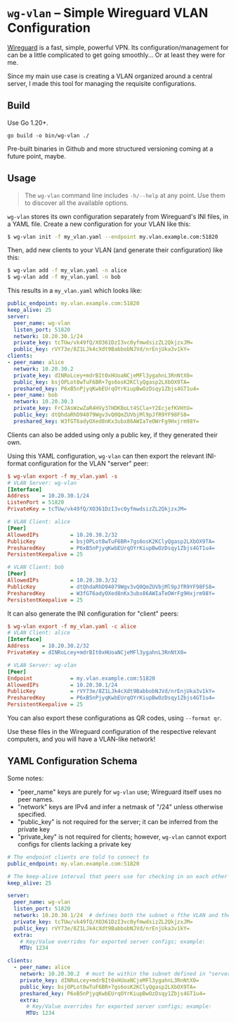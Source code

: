 # `wg-vlan` &ndash; Simple Wireguard VLAN Configuration

[Wireguard](https://www.wireguard.com/) is a fast, simple, powerful VPN. Its configuration/management for can be a little complicated to get going smoothly... Or at least they were for me.

Since my main use case is creating a VLAN organized around a central server, I made this tool for managing the requisite configurations.

## Build

Use Go 1.20+.

```
go build -o bin/wg-vlan ./
```

Pre-built binaries in Github and more structured versioning coming at a future point, maybe.

## Usage

> The `wg-vlan` command line includes `-h/--help` at any point. Use them to discover all the available options.

`wg-vlan` stores its own configuration separately from Wireguard's INI files, in a YAML file. Create a new configuration for your VLAN like this:

```bash
$ wg-vlan init -f my_vlan.yaml --endpoint my.vlan.example.com:51820
```

Then, add new clients to your VLAN (and generate their configuration) like this:

```bash
$ wg-vlan add -f my_vlan.yaml -n alice
$ wg-vlan add -f my_vlan.yaml -n bob
```

This results in a `my_vlan.yaml` which looks like:

```yaml
public_endpoint: my.vlan.example.com:51820
keep_alive: 25
server:
  peer_name: wg-vlan
  listen_port: 51820
  network: 10.20.30.1/24
  private_key: tcTUw/vk49fQ/XO361DzI3vc0yfmwdsizZL2QkjzxJM=
  public_key: rVY73e/8Z1LJk4cXdt9BabbobNJVd/nrEnjUka3v1kY=
clients:
- peer_name: alice
  network: 10.20.30.2
  private_key: dINRoLcey+mdrBIt0xHUoaNCjeMFl3ygahnL3RnNtX0=
  public_key: bsjOPLot8wTuF6BR+7gs6osK2KClyQgasp2LXbOX9TA=
  preshared_key: P6xB5nPjyqKwbEUrqOYrKiupBwOzDsqy1Zbjs4GT1u4=
- peer_name: bob
  network: 10.20.30.3
  private_key: FrCJAsWzwZaR4HVy37HDKBoLt4SCla+Y2EcjefKVHtU=
  public_key: dtQhdaRhD94079Wgv3vQ0QmZUVbjMl9pJfR9YF98FS8=
  preshared_key: W3fGT6adyOXed8nKx3ubx86AWIaTeOWrFg9Hxjrm98Y=
```

Clients can also be added using only a public key, if they generated their own.

Using this YAML configuration, `wg-vlan` can then export the relevant INI-format configuration for the VLAN "server" peer:

```ini
$ wg-vlan export -f my_vlan.yaml -s
# VLAN Server: wg-vlan
[Interface]
Address    = 10.20.30.1/24
ListenPort = 51820
PrivateKey = tcTUw/vk49fQ/XO361DzI3vc0yfmwdsizZL2QkjzxJM=

# VLAN Client: alice
[Peer]
AllowedIPs          = 10.20.30.2/32
PublicKey           = bsjOPLot8wTuF6BR+7gs6osK2KClyQgasp2LXbOX9TA=
PresharedKey        = P6xB5nPjyqKwbEUrqOYrKiupBwOzDsqy1Zbjs4GT1u4=
PersistentKeepalive = 25

# VLAN Client: bob
[Peer]
AllowedIPs          = 10.20.30.3/32
PublicKey           = dtQhdaRhD94079Wgv3vQ0QmZUVbjMl9pJfR9YF98FS8=
PresharedKey        = W3fGT6adyOXed8nKx3ubx86AWIaTeOWrFg9Hxjrm98Y=
PersistentKeepalive = 25
```

It can also generate the INI configuration for "client" peers:

```ini
$ wg-vlan export -f my_vlan.yaml -c alice
# VLAN Client: alice
[Interface]
Address    = 10.20.30.2/32
PrivateKey = dINRoLcey+mdrBIt0xHUoaNCjeMFl3ygahnL3RnNtX0=

# VLAN Server: wg-vlan
[Peer]
Endpoint            = my.vlan.example.com:51820
AllowedIPs          = 10.20.30.1/24
PublicKey           = rVY73e/8Z1LJk4cXdt9BabbobNJVd/nrEnjUka3v1kY=
PresharedKey        = P6xB5nPjyqKwbEUrqOYrKiupBwOzDsqy1Zbjs4GT1u4=
PersistentKeepalive = 25
```

You can also export these configurations as QR codes, using `--format qr`.

Use these files in the Wireguard configuration of the respective relevant computers, and you will have a VLAN-like network!

## YAML Configuration Schema

Some notes:

   * "peer_name" keys are purely for `wg-vlan` use; Wireguard itself uses no peer names.
   * "network" keys are IPv4 and infer a netmask of "/24" unless otherwise specified.
   * "public_key" is not required for the server; it can be inferred from the private key
   * "private_key" is not required for clients; however, `wg-vlan` cannot export configs for clients lacking a private key

```yaml
# The endpoint clients are told to connect to
public_endpoint: my.vlan.example.com:51820

# The keep-alive interval that peers use for checking in on each other
keep_alive: 25

server:
  peer_name: wg-vlan
  listen_port: 51820
  network: 10.20.30.1/24  # defines both the subnet o fthe VLAN and the IP of the server itself (within the subnet)
  private_key: tcTUw/vk49fQ/XO361DzI3vc0yfmwdsizZL2QkjzxJM=
  public_key: rVY73e/8Z1LJk4cXdt9BabbobNJVd/nrEnjUka3v1kY=
  extra:
    # Key/Value overrides for exported server configs; example:
    MTU: 1234

clients:
  - peer_name: alice
    network: 10.20.30.2  # must be within the subnet defined in "server"
    private_key: dINRoLcey+mdrBIt0xHUoaNCjeMFl3ygahnL3RnNtX0=
    public_key: bsjOPLot8wTuF6BR+7gs6osK2KClyQgasp2LXbOX9TA=
    preshared_key: P6xB5nPjyqKwbEUrqOYrKiupBwOzDsqy1Zbjs4GT1u4=
    extra: 
      # Key/Value overrides for exported server configs; example:
      MTU: 1234